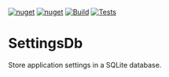 [![nuget](https://img.shields.io/nuget/v/SettingsDb.svg)](https://www.nuget.org/packages/SettingsDb)
[![nuget](https://img.shields.io/nuget/dt/SettingsDb.svg)](https://www.nuget.org/packages/SettingsDb)
[![Build](https://github.com/igece/SettingsDb/actions/workflows/build.yml/badge.svg)](https://github.com/igece/SettingsDb/actions/workflows/build.yml)
[![Tests](https://github.com/igece/SettingsDb/actions/workflows/tests.yml/badge.svg)](https://github.com/igece/SettingsDb/actions/workflows/tests.yml)

# SettingsDb
Store application settings in a SQLite database.
